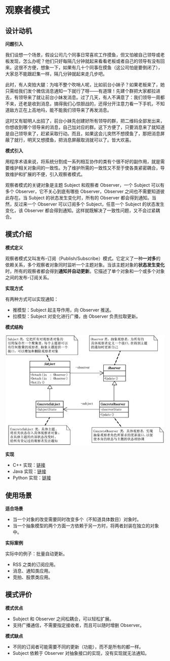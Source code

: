 # 观察者模式

## 设计动机

**问题引入**

我们设想一个场景，假设公司几个同事日常喜欢工作摸鱼，但又怕被自己领导或老板发现，怎么办呢？他们只好每隔几分钟就起来看看老板或者自己的领导有没有回来。这很不方便，想象一下，如果有几十个同事在摸鱼（这公司怕是要倒闭了），大家总不能跟赶集一样，隔几分钟就起来走几步吧。

此时，有人突拍大腿：为啥不整个吹哨人呢，比如前台小妹子？如果老板来了，她只需给我们发个微信消息通知一下就行了呀——有道理！先建个群把大家都拉进去，有领导来了就让前台小妹发消息。过了几天，有人不满意了：我们领导一周都不来，还老是收到消息，搞得我们心惊胆战的，还得分开注意力看一下手机，不知道敌方正在上高地吗，能不能我们领导来了再发消息。

这时又有聪明人出招了，前台小妹先创建好所有领导的群，把二维码全部发出来，你想收到哪个领导来的消息，自己加对应的群。这下方便了，只要消息来了就知道是自己领导来了，赶紧采取行动。而且，如果这会儿突然不想摸鱼了，那把消息屏蔽了就行，明天又想摸鱼，把消息屏蔽取消就可以了。皆大欢喜。

**模式引入**

用程序术语来说，将系统分割成一系列相互协作的类有个很不好的副作用，就是需要维护相关对象间的一致性。为了维护所需的一致性又不至于使各类紧密耦合，导致维护和扩展的不便，引入观察者模式。

观察者模式的关键对象是主题 Subject 和观察者 Observer，一个 Subject 可以有多个 Observer，它不关心到底有哪些 Observer，Observer 之间也不需要知道彼此存在。当 Subject 的状态发生变化时，所有的 Observer 都会得到通知。当然，反过来一个 Observer 可以订阅多个 Subject，任意一个 Subject 的状态发生变化，该 Observer 都会得到通知。这样就既解决了一致性问题，又不会过紧耦合。

## 模式介绍

**模式定义**

观察者模式又叫发布-订阅（Publish/Subscribe）模式。它定义了一种**一对多**的依赖关系，多个观察者对象同时监听一个主题对象。当该主题对象的**状态发生变化**时，所有的观察者都会得到**通知并自动更新**。它描述了单个对象和一个或多个对象之间的发布-订阅关系。

**实现方式**

有两种方式可以实现通知：

- 推模型：Subject 起主导作用，向 Observer 推送。
- 拉模型：Subject 对变化进行广播，由 Observer 负责拉取更新。

**模式结构**

![](img/observer/observer.jpeg)

**实现**

- C++ 实现：[链接](https://github.com/datawhalechina/sweetalk-design-pattern/tree/main/src/design_patterns/cpp/observer)
- Java 实现：[链接](https://github.com/datawhalechina/sweetalk-design-pattern/tree/main/src/design_patterns/java/observer)
- Python 实现：[链接](https://github.com/datawhalechina/sweetalk-design-pattern/tree/main/src/design_patterns/python/observer)

## 使用场景

**适合场景**

- 当一个对象的改变需要同时改变多个（不知道具体数目）对象时。
- 当一个抽象模型的两个方面一方依赖于另一方时，将两者封装在独立的对象中。

**实际案例**

实际中的例子：批量自动更新。

- RSS 之类的订阅应用。
- 消息、通知类应用。
- 竞拍、股票类应用。

## 模式评价

**模式优点**

- Subject 和 Observer 之间松耦合，可以轻松扩展。
- 支持广播通信，不需要指定接收者，而且可以随时增删 Observer。

**模式缺点**

- 不同的订阅者可能需要不同的更新（功能），而不是所有的都一样。
- Subject 依赖于 Observer 对抽象接口的实现，没有实现就无法通知。



